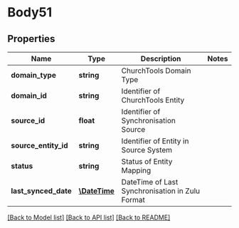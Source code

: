 # Body51

## Properties
Name | Type | Description | Notes
------------ | ------------- | ------------- | -------------
**domain_type** | **string** | ChurchTools Domain Type | 
**domain_id** | **string** | Identifier of ChurchTools Entity | 
**source_id** | **float** | Identifier of Synchronisation Source | 
**source_entity_id** | **string** | Identifier of Entity in Source System | 
**status** | **string** | Status of Entity Mapping | 
**last_synced_date** | [**\DateTime**](\DateTime.md) | DateTime of Last Synchronisation in Zulu Format | 

[[Back to Model list]](../../README.md#documentation-for-models) [[Back to API list]](../../README.md#documentation-for-api-endpoints) [[Back to README]](../../README.md)

